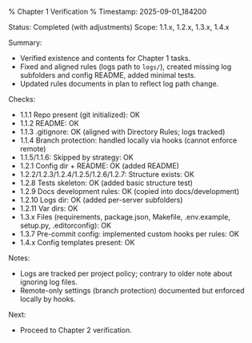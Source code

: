 % Chapter 1 Verification
% Timestamp: 2025-09-01_184200

Status: Completed (with adjustments)
Scope: 1.1.x, 1.2.x, 1.3.x, 1.4.x

Summary:
- Verified existence and contents for Chapter 1 tasks.
- Fixed and aligned rules (logs path to `logs/`), created missing log subfolders and config README, added minimal tests.
- Updated rules documents in plan to reflect log path change.

Checks:
- 1.1.1 Repo present (git initialized): OK
- 1.1.2 README: OK
- 1.1.3 .gitignore: OK (aligned with Directory Rules; logs tracked)
- 1.1.4 Branch protection: handled locally via hooks (cannot enforce remote)
- 1.1.5/1.1.6: Skipped by strategy: OK
- 1.2.1 Config dir + README: OK (added README)
- 1.2.2/1.2.3/1.2.4/1.2.5/1.2.6/1.2.7: Structure exists: OK
- 1.2.8 Tests skeleton: OK (added basic structure test)
- 1.2.9 Docs development rules: OK (copied into docs/development)
- 1.2.10 Logs dir: OK (added per-server subfolders)
- 1.2.11 Var dirs: OK
- 1.3.x Files (requirements, package.json, Makefile, .env.example, setup.py, .editorconfig): OK
- 1.3.7 Pre-commit config: implemented custom hooks per rules: OK
- 1.4.x Config templates present: OK

Notes:
- Logs are tracked per project policy; contrary to older note about ignoring log files.
- Remote-only settings (branch protection) documented but enforced locally by hooks.

Next:
- Proceed to Chapter 2 verification.
